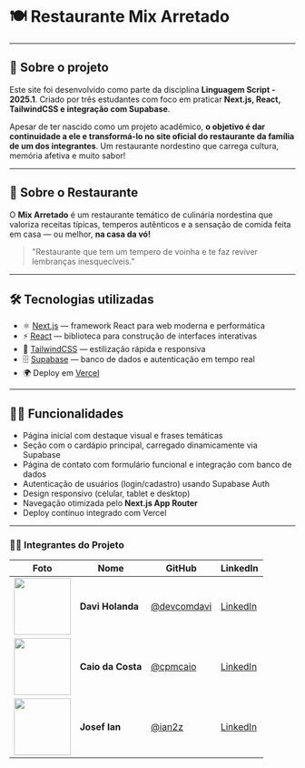 # 🍽️ Restaurante Mix Arretado

---

## 🧾 Sobre o projeto

Este site foi desenvolvido como parte da disciplina **Linguagem Script - 2025.1**. Criado por três estudantes com foco em praticar **Next.js, React, TailwindCSS e integração com Supabase**.

Apesar de ter nascido como um projeto acadêmico, **o objetivo é dar continuidade a ele e transformá-lo no site oficial do restaurante da família de um dos integrantes**. Um restaurante nordestino que carrega cultura, memória afetiva e muito sabor!

---

## 🌵 Sobre o Restaurante

O **Mix Arretado** é um restaurante temático de culinária nordestina que valoriza receitas típicas, temperos autênticos e a sensação de comida feita em casa — ou melhor, **na casa da vó!**

> "Restaurante que tem um tempero de voinha e te faz reviver lembranças inesquecíveis."

---

## 🛠️ Tecnologias utilizadas

- ⚛️ [Next.js](https://nextjs.org/) — framework React para web moderna e performática
- ⚡ [React](https://react.dev/) — biblioteca para construção de interfaces interativas
- 🎨 [TailwindCSS](https://tailwindcss.com/) — estilização rápida e responsiva
- 🗄️ [Supabase](https://supabase.com/) — banco de dados e autenticação em tempo real
- 🌍 Deploy em [Vercel](https://vercel.com/)

---

## 👨‍🍳 Funcionalidades

- Página inicial com destaque visual e frases temáticas
- Seção com o cardápio principal, carregado dinamicamente via Supabase
- Página de contato com formulário funcional e integração com banco de dados
- Autenticação de usuários (login/cadastro) usando Supabase Auth
- Design responsivo (celular, tablet e desktop)
- Navegação otimizada pelo **Next.js App Router**
- Deploy contínuo integrado com Vercel

---

### 👨‍🍳 Integrantes do Projeto

| Foto                                                       | Nome              | GitHub                                       | LinkedIn                                       |
| ---------------------------------------------------------- | ----------------- | -------------------------------------------- | ---------------------------------------------- |
| <img src="https://github.com/devcomdavi.png" width="100"/> | **Davi Holanda**  | [@devcomdavi](https://github.com/devcomdavi) | [LinkedIn](https://linkedin.com/in/davihmn/)   |
| <img src="https://github.com/cpmcaio.png" width="100"/>    | **Caio da Costa** | [@cpmcaio](https://github.com/cpmcaio)       | [LinkedIn](https://linkedin.com/in/cpmcaio/)   |
| <img src="https://github.com/ian2z.png" width="100"/>      | **Josef Ian**     | [@ian2z](https://github.com/ian2z)           | [LinkedIn](https://linkedin.com/in/josef-ian/) |
